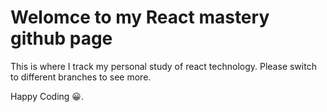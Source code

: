# Welomce to my React mastery github page

This is where I track my personal study of react technology. Please switch to different branches to see more. 

Happy Coding 😀.